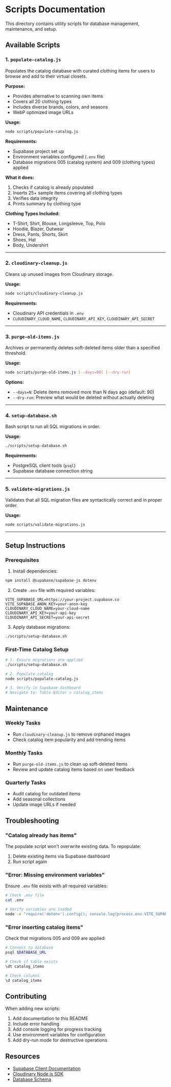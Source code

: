 # Scripts Documentation

This directory contains utility scripts for database management, maintenance, and setup.

## Available Scripts

### 1. `populate-catalog.js`
Populates the catalog database with curated clothing items for users to browse and add to their virtual closets.

**Purpose:**
- Provides alternative to scanning own items
- Covers all 20 clothing types
- Includes diverse brands, colors, and seasons
- WebP optimized image URLs

**Usage:**
```bash
node scripts/populate-catalog.js
```

**Requirements:**
- Supabase project set up
- Environment variables configured (`.env` file)
- Database migrations 005 (catalog system) and 009 (clothing types) applied

**What it does:**
1. Checks if catalog is already populated
2. Inserts 25+ sample items covering all clothing types
3. Verifies data integrity
4. Prints summary by clothing type

**Clothing Types Included:**
- T-Shirt, Shirt, Blouse, Longsleeve, Top, Polo
- Hoodie, Blazer, Outwear
- Dress, Pants, Shorts, Skirt
- Shoes, Hat
- Body, Undershirt

---

### 2. `cloudinary-cleanup.js`
Cleans up unused images from Cloudinary storage.

**Usage:**
```bash
node scripts/cloudinary-cleanup.js
```

**Requirements:**
- Cloudinary API credentials in `.env`
- `CLOUDINARY_CLOUD_NAME`, `CLOUDINARY_API_KEY`, `CLOUDINARY_API_SECRET`

---

### 3. `purge-old-items.js`
Archives or permanently deletes soft-deleted items older than a specified threshold.

**Usage:**
```bash
node scripts/purge-old-items.js [--days=90] [--dry-run]
```

**Options:**
- `--days=N`: Delete items removed more than N days ago (default: 90)
- `--dry-run`: Preview what would be deleted without actually deleting

---

### 4. `setup-database.sh`
Bash script to run all SQL migrations in order.

**Usage:**
```bash
./scripts/setup-database.sh
```

**Requirements:**
- PostgreSQL client tools (`psql`)
- Supabase database connection string

---

### 5. `validate-migrations.js`
Validates that all SQL migration files are syntactically correct and in proper order.

**Usage:**
```bash
node scripts/validate-migrations.js
```

---

## Setup Instructions

### Prerequisites
1. Install dependencies:
```bash
npm install @supabase/supabase-js dotenv
```

2. Create `.env` file with required variables:
```env
VITE_SUPABASE_URL=https://your-project.supabase.co
VITE_SUPABASE_ANON_KEY=your-anon-key
CLOUDINARY_CLOUD_NAME=your-cloud-name
CLOUDINARY_API_KEY=your-api-key
CLOUDINARY_API_SECRET=your-api-secret
```

3. Apply database migrations:
```bash
./scripts/setup-database.sh
```

### First-Time Catalog Setup
```bash
# 1. Ensure migrations are applied
./scripts/setup-database.sh

# 2. Populate catalog
node scripts/populate-catalog.js

# 3. Verify in Supabase dashboard
# Navigate to: Table Editor > catalog_items
```

## Maintenance

### Weekly Tasks
- Run `cloudinary-cleanup.js` to remove orphaned images
- Check catalog item popularity and add trending items

### Monthly Tasks
- Run `purge-old-items.js` to clean up soft-deleted items
- Review and update catalog items based on user feedback

### Quarterly Tasks
- Audit catalog for outdated items
- Add seasonal collections
- Update image URLs if needed

## Troubleshooting

### "Catalog already has items"
The populate script won't overwrite existing data. To repopulate:
1. Delete existing items via Supabase dashboard
2. Run script again

### "Error: Missing environment variables"
Ensure `.env` file exists with all required variables:
```bash
# Check .env file
cat .env

# Verify variables are loaded
node -e "require('dotenv').config(); console.log(process.env.VITE_SUPABASE_URL)"
```

### "Error inserting catalog items"
Check that migrations 005 and 009 are applied:
```bash
# Connect to database
psql $DATABASE_URL

# Check if table exists
\dt catalog_items

# Check columns
\d catalog_items
```

## Contributing

When adding new scripts:
1. Add documentation to this README
2. Include error handling
3. Add console logging for progress tracking
4. Use environment variables for configuration
5. Add dry-run mode for destructive operations

## Resources

- [Supabase Client Documentation](https://supabase.com/docs/reference/javascript/introduction)
- [Cloudinary Node.js SDK](https://cloudinary.com/documentation/node_integration)
- [Database Schema](../sql/)
